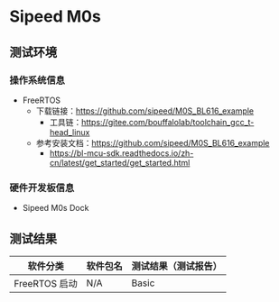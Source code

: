 # Sipeed M0s

## 测试环境

### 操作系统信息

- FreeRTOS
  - 下载链接：https://github.com/sipeed/M0S_BL616_example
      - 工具链：https://gitee.com/bouffalolab/toolchain_gcc_t-head_linux
  - 参考安装文档：https://github.com/sipeed/M0S_BL616_example
      - https://bl-mcu-sdk.readthedocs.io/zh-cn/latest/get_started/get_started.html
  
### 硬件开发板信息

- Sipeed M0s Dock

## 测试结果

| 软件分类           | 软件包名    | 测试结果（测试报告） |
|------------------|-------------|------------------|
| FreeRTOS 启动     | N/A        | Basic             |

[FreeRTOS]: ./FreeRTOS/README.md
